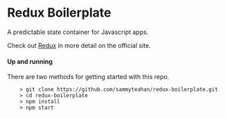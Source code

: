 # Redux Boilerplate

A predictable state container for Javascript apps.

Check out [Redux](http://redux.js.org/) in more detail on the official site.

#### Up and running

There are two methods for getting started with this repo.

```
    > git clone https://github.com/sammyteahan/redux-boilerplate.git
	> cd redux-boilerplate
	> npm install
	> npm start
```